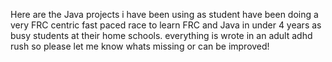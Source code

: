 Here are the Java projects i have been using as student have been doing a 
very FRC centric fast paced race to learn FRC and Java in under 4 years as busy students at their home schools.
everything is wrote in an adult adhd rush so please let me know whats missing or can be improved! 